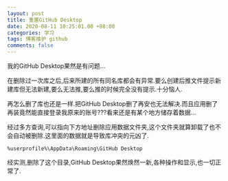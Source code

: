 ```yaml
---
layout: post
title: 重置GitHub Desktop
date: 2020-08-11 10:25:01.00 +08:00
categories: 学习
tags: 博客维护 github
comments: false
---
```


我的GitHub Desktop果然是有问题...

在删除过一次库之后,后来所建的所有同名库都会有异常.要么创建后推文件提示新建库但无法新建,要么无法推,要么推的时候完全没有提示.十分恼人.

再怎么删了库也还是一样.把GitHub Desktop删了再安也无法解决.而且应用删了再装竟然能直接登录我原来的账号???看来还是有某个地方储存着数据...

经过多方查询,可以指向下方地址删除应用数据文件夹,这个文件夹就算卸载了也不会自动被删除.这里面的数据就是导致库冲突的元凶了.

`%userprofile%\AppData\Roaming\GitHub Desktop`

经实测,删除了这个目录,GitHub Desktop果然焕然一新,各种操作和显示,也一切正常了.